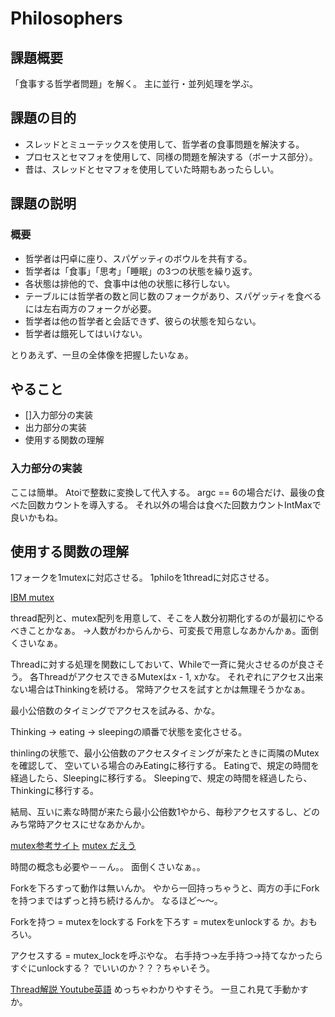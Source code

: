 # Philosophers
## 課題概要
「食事する哲学者問題」を解く。
主に並行・並列処理を学ぶ。

## 課題の目的
- スレッドとミューテックスを使用して、哲学者の食事問題を解決する。
- プロセスとセマフォを使用して、同様の問題を解決する（ボーナス部分）。
- 昔は、スレッドとセマフォを使用していた時期もあったらしい。

## 課題の説明
### 概要
- 哲学者は円卓に座り、スパゲッティのボウルを共有する。
- 哲学者は「食事」「思考」「睡眠」の3つの状態を繰り返す。
- 各状態は排他的で、食事中は他の状態に移行しない。
- テーブルには哲学者の数と同じ数のフォークがあり、スパゲッティを食べるには左右両方のフォークが必要。
- 哲学者は他の哲学者と会話できず、彼らの状態を知らない。
- 哲学者は餓死してはいけない。

とりあえず、一旦の全体像を把握したいなぁ。

## やること
- []入力部分の実装
- 出力部分の実装
- 使用する関数の理解

### 入力部分の実装
ここは簡単。
Atoiで整数に変換して代入する。
argc == 6の場合だけ、最後の食べた回数カウントを導入する。
それ以外の場合は食べた回数カウントIntMaxで良いかもね。


## 使用する関数の理解
1フォークを1mutexに対応させる。
1philoを1threadに対応させる。

[IBM mutex](https://www.ibm.com/docs/ja/aix/7.2.0?topic=p-pthread-mutex-init-pthread-mutex-destroy-subroutine)

thread配列と、mutex配列を用意して、そこを人数分初期化するのが最初にやるべきことかなぁ。
→人数がわからんから、可変長で用意しなあかんかぁ。面倒くさいなぁ。

Threadに対する処理を関数にしておいて、Whileで一斉に発火させるのが良さそう。
各ThreadがアクセスできるMutexはx - 1, xかな。
それぞれにアクセス出来ない場合はThinkingを続ける。
常時アクセスを試すとかは無理そうかなぁ。

最小公倍数のタイミングでアクセスを試みる、かな。

Thinking -> eating -> sleepingの順番で状態を変化させる。

thinlingの状態で、最小公倍数のアクセスタイミングが来たときに両隣のMutexを確認して、
空いている場合のみEatingに移行する。
Eatingで、規定の時間を経過したら、Sleepingに移行する。
Sleepingで、規定の時間を経過したら、Thinkingに移行する。

結局、互いに素な時間が来たら最小公倍数1やから、毎秒アクセスするし、どのみち常時アクセスにせなあかんか。


[mutex参考サイト](https://qiita.com/ryo_manba/items/e48faf2ba84f9e5d31c8)
[mutex だえう](https://daeudaeu.com/c_mutex/)

時間の概念も必要や－－ん。。
面倒くさいなぁ。。

Forkを下ろすって動作は無いんか。
やから一回持っちゃうと、両方の手にForkを持つまではずっと持ち続けるんか。
なるほど～～。

Forkを持つ = mutexをlockする
Forkを下ろす = mutexをunlockする
か。おもろい。

アクセスする = mutex_lockを呼ぶやな。
右手持つ→左手持つ→持てなかったらすぐにunlockする？
でいいのか？？？ちゃいそう。


[Thread解説 Youtube英語](https://www.youtube.com/watch?v=d9s_d28yJq0&list=PLfqABt5AS4FmuQf70psXrsMLEDQXNkLq2&ab_channel=CodeVault)
めっちゃわかりやすそう。
一旦これ見て手動かすか。
